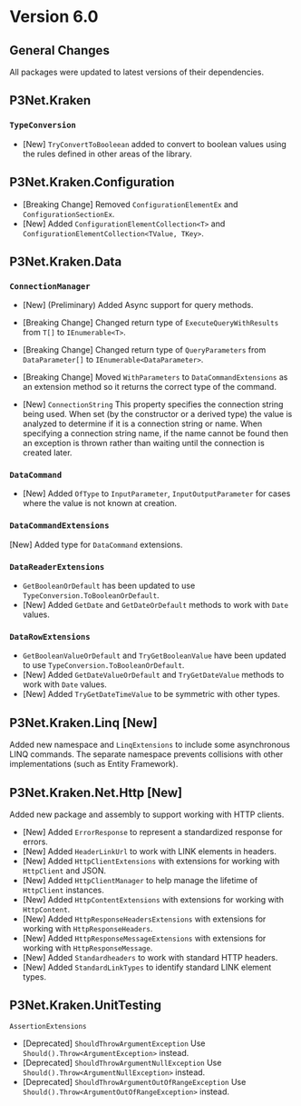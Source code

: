 # Version 6.0

## General Changes

All packages were updated to latest versions of their dependencies.

## P3Net.Kraken

### ```TypeConversion```

- [New] ```TryConvertToBooleean``` added to convert to boolean values using the rules defined in other areas of the library.

## P3Net.Kraken.Configuration

- [Breaking Change] Removed ```ConfigurationElementEx``` and ```ConfigurationSectionEx```.
- [New] Added ```ConfigurationElementCollection<T>``` and ```ConfigurationElementCollection<TValue, TKey>```.

## P3Net.Kraken.Data

### ```ConnectionManager```

- [New] (Preliminary) Added Async support for query methods.
- [Breaking Change] Changed return type of ```ExecuteQueryWithResults``` from ```T[]``` to ```IEnumerable<T>```.
- [Breaking Change] Changed return type of ```QueryParameters``` from ```DataParameter[]``` to ```IEnumerable<DataParameter>```.
- [Breaking Change] Moved ```WithParameters``` to ```DataCommandExtensions``` as an extension method so it returns the correct type of the command.

- [New] ```ConnectionString``` 
This property specifies the connection string being used. When set (by the constructor or a derived type) the value
is analyzed to determine if it is a connection string or name. When specifying a connection string name, if the name cannot be found then an exception is thrown rather than waiting until the connection is created later.


### ```DataCommand```

- [New] Added ```OfType``` to ```InputParameter```, ```InputOutputParameter``` for cases where the value is not known at creation.

### ```DataCommandExtensions```

[New] Added type for ```DataCommand``` extensions.

### ```DataReaderExtensions```

- ```GetBooleanOrDefault``` has been updated to use ```TypeConversion.ToBooleanOrDefault```.
- [New] Added ```GetDate``` and ```GetDateOrDefault``` methods to work with ```Date``` values.

### ```DataRowExtensions```

- ```GetBooleanValueOrDefault``` and ```TryGetBooleanValue``` have been updated to use ```TypeConversion.ToBooleanOrDefault```.
- [New] Added ```GetDateValueOrDefault``` and ```TryGetDateValue``` methods to work with ```Date``` values.
- [New] Added ```TryGetDateTimeValue``` to be symmetric with other types.

## P3Net.Kraken.Linq [New]

Added new namespace and ```LinqExtensions``` to include some asynchronous LINQ commands. The separate namespace prevents collisions with other implementations (such as Entity Framework).

## P3Net.Kraken.Net.Http [New]

Added new package and assembly to support working with HTTP clients.

- [New] Added ```ErrorResponse``` to represent a standardized response for errors.
- [New] Added ```HeaderLinkUrl``` to work with LINK elements in headers.
- [New] Added ```HttpClientExtensions``` with extensions for working with ```HttpClient``` and JSON.
- [New] Added ```HttpClientManager``` to help manage the lifetime of ```HttpClient``` instances.
- [New] Added ```HttpContentExtensions``` with extensions for working with ```HttpContent```.
- [New] Added ```HttpResponseHeadersExtensions``` with extensions for working with ```HttpResponseHeaders```.
- [New] Added ```HttpResponseMessageExtensions``` with extensions for working with ```HttpResponseMessage```.
- [New] Added ```Standardheaders``` to work with standard HTTP headers.
- [New] Added ```StandardLinkTypes``` to identify standard LINK element types.

## P3Net.Kraken.UnitTesting

```AssertionExtensions```

- [Deprecated] ```ShouldThrowArgumentException``` Use ```Should().Throw<ArgumentException>``` instead.
- [Deprecated] ```ShouldThrowArgumentNullException``` Use ```Should().Throw<ArgumentNullException>``` instead.
- [Deprecated] ```ShouldThrowArgumentOutOfRangeException``` Use ```Should().Throw<ArgumentOutOfRangeException>``` instead.
